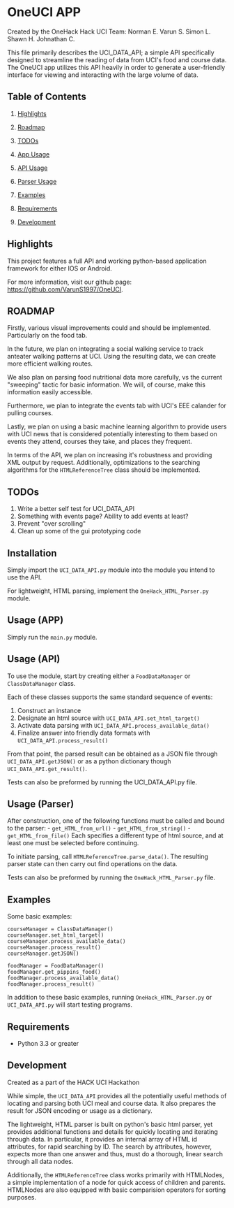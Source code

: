 # OneUCI APP

Created by the OneHack Hack UCI Team:
 Norman E.
 Varun S.
 Simon L.
 Shawn H.
 Johnathan C.

This file primarily describes the UCI_DATA_API; a simple API specifically designed to streamline the reading of data from UCI's food and course data. The OneUCI app utilizes this API heavily in order to generate a user-friendly interface for viewing and interacting with the large volume of data.

## Table of Contents

1. [Highlights](#highlights)
2. [Roadmap](#roadmap)
3. [TODOs](#todos)

1. [App Usage](#usage-app)
2. [API Usage](#usage-api)
3. [Parser Usage](#usage-parser)
4. [Examples]($eamples)
4. [Requirements](#requirements)
5. [Development](#develompent)

## Highlights
This project features a full API and working python-based application framework for either IOS or Android.

For more information, visit our github page: https://github.com/VarunS1997/OneUCI.

## ROADMAP
 Firstly, various visual improvements could and should be implemented. Particularly on the food tab.

 In the future, we plan on integrating a social walking service to track anteater walking patterns at UCI. Using the resulting data, we can create more efficient walking routes.

 We also plan on parsing food nutritional data more carefully, vs the current "sweeping" tactic for basic information. We will, of course, make this information easily accessible.

 Furthermore, we plan to integrate the events tab with UCI's EEE calander for pulling courses.

 Lastly, we plan on using a basic machine learning algorithm to provide users with UCI news that is considered potentially interesting to them based on events they attend, courses they take, and places they frequent.

 In terms of the API, we plan on increasing it's robustness and providing XML output by request. Additionally, optimizations to the searching algorithms for the ```HTMLReferenceTree``` class should be implemented.

## TODOs

1. Write a better self test for UCI_DATA_API
2. Something with events page? Ability to add events at least?
3. Prevent "over scrolling"
4. Clean up some of the gui prototyping code

## Installation
Simply import the ```UCI_DATA_API.py``` module into the module you intend to use the API.

For lightweight, HTML parsing, implement the ```OneHack_HTML_Parser.py``` module.

## Usage (APP)
Simply run the ```main.py``` module.

## Usage (API)
To use the module, start by creating either a ```FoodDataManager``` or ```ClassDataManager``` class.

Each of these classes supports the same standard sequence of events:
 1. Construct an instance
 2. Designate an html source with ```UCI_DATA_API.set_html_target()```
 3. Activate data parsing with ```UCI_DATA_API.process_available_data()```
 4. Finalize answer into friendly data formats with ```UCI_DATA_API.process_result()```

From that point, the parsed result can be obtained as a JSON file through ```UCI_DATA_API.getJSON()```
or as a python dictionary though ```UCI_DATA_API.get_result()```.

Tests can also be preformed by running the UCI_DATA_API.py file.

## Usage (Parser)
 After construction, one of the following functions must be called and bound to the parser:
    - ```get_HTML_from_url()```
    - ```get_HTML_from_string()```
    - ```get_HTML_from_file()```
 Each specifies a different type of html source, and at least one must be selected before continuing.

 To initiate parsing, call ```HTMLReferenceTree.parse_data()```. The resulting parser state can then carry out find operations on the data.

 Tests can also be preformed by running the ```OneHack_HTML_Parser.py``` file.

## Examples
Some basic examples:
```
courseManager = ClassDataManager()
courseManager.set_html_target()
courseManager.process_available_data()
courseManager.process_result()
courseManager.getJSON()

foodManager = FoodDataManager()
foodManager.get_pippins_food()
foodManager.process_available_data()
foodManager.process_result()
```

In addition to these basic examples, running ```OneHack_HTML_Parser.py``` or ```UCI_DATA_API.py``` will start testing programs.

## Requirements

- Python 3.3 or greater


## Development
 Created as a part of the HACK UCI Hackathon

 While simple, the ```UCI_DATA_API``` provides all the potentially useful methods of locating and parsing both UCI meal and course data. It also prepares the result for JSON encoding or usage as a dictionary.

 The lightweight, HTML parser is built on python's basic html parser, yet provides additional functions and details for quickly locating and iterating through data. In particular, it provides an internal array of HTML id attributes, for rapid searching by ID. The search by attributes, however, expects more than one answer and thus, must do a thorough, linear search through all data nodes.

 Additionally, the ```HTMLReferenceTree``` class works primarily with HTMLNodes, a simple implementation of a node for quick access of children and parents. HTMLNodes are also equipped with basic comparision operators for sorting purposes.
